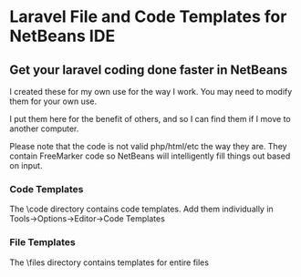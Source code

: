 # Laravel File and Code Templates for NetBeans IDE

## Get your laravel coding done faster in NetBeans

I created these for my own use for the way I work. You may need to modify them for your own use.

I put them here for the benefit of others, and so I can find them if I move to another computer.

Please note that the code is not valid php/html/etc the way they are.
They contain FreeMarker code so NetBeans will intelligently fill things out based on input.

### Code Templates
The \code directory contains code templates.
Add them individually in Tools->Options->Editor->Code Templates

### File Templates
The \files directory contains templates for entire files
